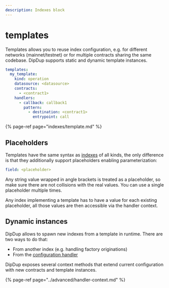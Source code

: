 ```yaml
---
description: Indexes block
---
```


# templates

Templates allows you to reuse index configuration, e.g. for different networks \(mainnet/testnet\) or for multiple contracts sharing the same codebase. DipDup supports static and dynamic template instances.

```yaml
templates:
  my_template:
    kind: operation
    datasource: <datasource>
    contracts:
      - <contract1>
    handlers:
      - callback: callback1
        pattern:
          - destination: <contract1>
            entrypoint: call
```

{% page-ref page="indexes/template.md" %}

## Placeholders

Templates have the same syntax as [indexes](indexes/) of all kinds, the only difference is that they additionally support placeholders enabling parameterization:

```yaml
field: <placeholder>
```

Any string value wrapped in angle brackets is treated as a placeholder, so make sure there are not collisions with the real values. You can use a single placeholder multiple times.

Any index implementing a template has to have a value for each existing placeholder, all those values are then accessible via the handler context.

## Dynamic instances

DipDup allows to spawn new indexes from a template in runtime. There are two ways to do that:

* From another index \(e.g. handling factory originations\)
* From the [configuration handler](../command-line/dipdup-run.md#custom-initialization)

DipDup exposes several context methods that extend current configuration with new contracts and template instances.

{% page-ref page="../advanced/handler-context.md" %}

